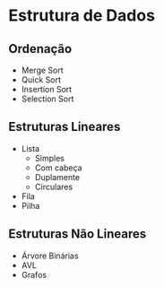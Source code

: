 # Estrutura de Dados

## Ordenação  
* Merge Sort
* Quick Sort
* Insertion Sort
* Selection Sort

## Estruturas Lineares
* Lista  
  * Simples
  * Com cabeça
  * Duplamente
  * Circulares  
* Fila
* Pilha

## Estruturas Não Lineares
* Árvore Binárias
* AVL
* Grafos
